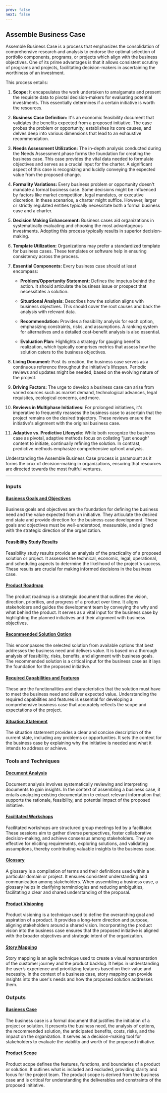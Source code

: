 ```yaml
---
prev: false
next: false
---
```


## Assemble Business Case

Assemble Business Case is a process that emphasizes the consolidation of comprehensive research and analysis to endorse the optimal selection of portfolio components, programs, or projects which align with the business objectives. One of its prime advantages is that it allows consistent scrutiny of programs and projects, facilitating decision-makers in ascertaining the worthiness of an investment.

This process entails:

1. **Scope:** It encapsulates the work undertaken to amalgamate and present the requisite data to pivotal decision-makers for evaluating potential investments. This essentially determines if a certain initiative is worth the resources.

2. **Business Case Definition:** It's an economic feasibility document that validates the benefits expected from a proposed initiative. The case probes the problem or opportunity, establishes its core causes, and delves deep into various dimensions that lead to an exhaustive recommendation.

3. **Needs Assessment Utilization:** The in-depth analysis conducted during the Needs Assessment phase forms the foundation for creating the business case. This case provides the vital data needed to formulate objectives and serves as a crucial input for the charter. A significant aspect of this case is recognizing and lucidly conveying the expected value from the proposed change.

4. **Formality Variations:** Every business problem or opportunity doesn't mandate a formal business case. Some decisions might be influenced by factors like market competition, legal mandates, or executive discretion. In these scenarios, a charter might suffice. However, larger or strictly regulated entities typically necessitate both a formal business case and a charter.

5. **Decision Making Enhancement:** Business cases aid organizations in systematically evaluating and choosing the most advantageous investments. Adopting this process typically results in superior decision-making.

6. **Template Utilization:** Organizations may prefer a standardized template for business cases. These templates or software help in ensuring consistency across the process.

7. **Essential Components:** Every business case should at least encompass:

   - **Problem/Opportunity Statement:** Defines the impetus behind the action. It should articulate the business issue or prospect that necessitates a solution.

   - **Situational Analysis:** Describes how the solution aligns with business objectives. This should cover the root causes and back the analysis with relevant data.

   - **Recommendation:** Provides a feasibility analysis for each option, emphasizing constraints, risks, and assumptions. A ranking system for alternatives and a detailed cost-benefit analysis is also essential.

   - **Evaluation Plan:** Highlights a strategy for gauging benefits realization, which typically comprises metrics that assess how the solution caters to the business objectives.

8. **Living Document:** Post its creation, the business case serves as a continuous reference throughout the initiative's lifespan. Periodic reviews and updates might be needed, based on the evolving nature of the project.

9. **Driving Factors:** The urge to develop a business case can arise from varied sources such as market demand, technological advances, legal requisites, ecological concerns, and more.

10. **Reviews in Multiphase Initiatives:** For prolonged initiatives, it's imperative to frequently reassess the business case to ascertain that the project remains on the desired trajectory. These reviews ensure the initiative's alignment with the original business case.

11. **Adaptive vs. Predictive Lifecycle:** While both recognize the business case as pivotal, adaptive methods focus on collating "just enough" content to initiate, continually refining the solution. In contrast, predictive methods emphasize comprehensive upfront analysis.

Understanding the Assemble Business Case process is paramount as it forms the crux of decision-making in organizations, ensuring that resources are directed towards the most fruitful ventures.

---

### Inputs

#### [Business Goals and Objectives](/content/gist/business-analysis/inputs-outputs/assessment-of-business-value.md)

Business goals and objectives are the foundation for defining the business need and the value expected from an initiative. They articulate the desired end state and provide direction for the business case development. These goals and objectives must be well-understood, measurable, and aligned with the strategic direction of the organization.

#### [Feasibility Study Results](/content/gist/business-analysis/inputs-outputs/assessment-of-business-value.md)

Feasibility study results provide an analysis of the practicality of a proposed solution or project. It assesses the technical, economic, legal, operational, and scheduling aspects to determine the likelihood of the project's success. These results are crucial for making informed decisions in the business case.

#### [Product Roadmap](/content/gist/business-analysis/inputs-outputs/assessment-of-business-value.md)

The product roadmap is a strategic document that outlines the vision, direction, priorities, and progress of a product over time. It aligns stakeholders and guides the development team by conveying the why and what behind the product. It serves as a vital input for the business case by highlighting the planned initiatives and their alignment with business objectives.

#### [Recommended Solution Option](/content/gist/business-analysis/inputs-outputs/assessment-of-business-value.md)

This encompasses the selected solution from available options that best addresses the business need and delivers value. It is based on a thorough analysis of feasibility, risks, benefits, and alignment with business goals. The recommended solution is a critical input for the business case as it lays the foundation for the proposed initiative.

#### [Required Capabilities and Features](/content/gist/business-analysis/inputs-outputs/assessment-of-business-value.md)

These are the functionalities and characteristics that the solution must have to meet the business need and deliver expected value. Understanding the required capabilities and features is essential for developing a comprehensive business case that accurately reflects the scope and expectations of the project.

#### [Situation Statement](/content/gist/business-analysis/inputs-outputs/assessment-of-business-value.md)

The situation statement provides a clear and concise description of the current state, including any problems or opportunities. It sets the context for the business case by explaining why the initiative is needed and what it intends to address or achieve.

### Tools and Techniques

#### [Document Analysis](/content/gist/business-analysis/tools-techniques/benchmarking.md)

Document analysis involves systematically reviewing and interpreting documents to gain insights. In the context of assembling a business case, it entails analyzing existing documentation to extract relevant information that supports the rationale, feasibility, and potential impact of the proposed initiative.

#### [Facilitated Workshops](/content/gist/business-analysis/tools-techniques/benchmarking.md)

Facilitated workshops are structured group meetings led by a facilitator. These sessions aim to gather diverse perspectives, foster collaborative decision-making, and achieve consensus among stakeholders. They are effective for eliciting requirements, exploring solutions, and validating assumptions, thereby contributing valuable insights to the business case.

#### [Glossary](/content/gist/business-analysis/tools-techniques/benchmarking.md)

A glossary is a compilation of terms and their definitions used within a particular domain or project. It ensures consistent understanding and communication among stakeholders. When assembling a business case, a glossary helps in clarifying terminologies and reducing ambiguities, facilitating a clear and shared understanding of the proposal.

#### [Product Visioning](/content/gist/business-analysis/tools-techniques/benchmarking.md)

Product visioning is a technique used to define the overarching goal and aspiration of a product. It provides a long-term direction and purpose, aligning stakeholders around a shared vision. Incorporating the product vision into the business case ensures that the proposed initiative is aligned with the broader objectives and strategic intent of the organization.

#### [Story Mapping](/content/gist/business-analysis/tools-techniques/benchmarking.md)

Story mapping is an agile technique used to create a visual representation of the customer journey and the product backlog. It helps in understanding the user’s experience and prioritizing features based on their value and necessity. In the context of a business case, story mapping can provide insights into the user's needs and how the proposed solution addresses them.

### Outputs

#### [Business Case](/content/gist/business-analysis/inputs-outputs/elicitation-results-unconfirmed-confirmed.md)

The business case is a formal document that justifies the initiation of a project or solution. It presents the business need, the analysis of options, the recommended solution, the anticipated benefits, costs, risks, and the impact on the organization. It serves as a decision-making tool for stakeholders to evaluate the viability and worth of the proposed initiative.

#### [Product Scope](/content/gist/business-analysis/inputs-outputs/elicitation-results-unconfirmed-confirmed.md)

Product scope defines the features, functions, and boundaries of a product or solution. It outlines what is included and excluded, providing clarity and focus for the project team. The product scope is derived from the business case and is critical for understanding the deliverables and constraints of the proposed initiative.
